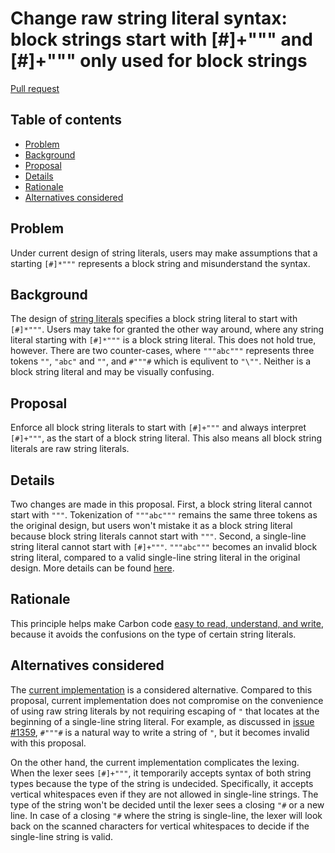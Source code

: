 # Change raw string literal syntax: block strings start with [#]+""" and [#]+""" only used for block strings

<!--
Part of the Carbon Language project, under the Apache License v2.0 with LLVM
Exceptions. See /LICENSE for license information.
SPDX-License-Identifier: Apache-2.0 WITH LLVM-exception
-->

[Pull request](https://github.com/carbon-language/carbon-lang/pull/1360)

<!-- toc -->

## Table of contents

-   [Problem](#problem)
-   [Background](#background)
-   [Proposal](#proposal)
-   [Details](#details)
-   [Rationale](#rationale)
-   [Alternatives considered](#alternatives-considered)

<!-- tocstop -->

## Problem

Under current design of string literals, users may make assumptions that a
starting `[#]*"""` represents a block string and misunderstand the syntax.

## Background

The design of
[string literals](https://github.com/carbon-language/carbon-lang/blob/trunk/docs/design/lexical_conventions/string_literals.md)
specifies a block string literal to start with `[#]*"""`. Users may take for
granted the other way around, where any string literal starting with `[#]*"""`
is a block string literal. This does not hold true, however. There are two
counter-cases, where `"""abc"""` represents three tokens `""`, `"abc"` and `""`,
and `#"""#` which is equlivent to `"\""`. Neither is a block string literal and
may be visually confusing.

## Proposal

Enforce all block string literals to start with `[#]+"""` and always interpret
`[#]+"""`, as the start of a block string literal. This also means all block
string literals are raw string literals.

## Details

Two changes are made in this proposal. First, a block string literal cannot
start with `"""`. Tokenization of `"""abc"""` remains the same three tokens as
the original design, but users won't mistake it as a block string literal
because block string literals cannot start with `"""`. Second, a single-line
string literal cannot start with `[#]+"""`. `"""abc"""` becomes an invalid block
string literal, compared to a valid single-line string literal in the original
design. More details can be found
[here](/docs/design/lexical_conventions/string_literals.md).

## Rationale

This principle helps make Carbon code
[easy to read, understand, and write](/docs/project/goals.md#code-that-is-easy-to-read-understand-and-write),
because it avoids the confusions on the type of certain string literals.

## Alternatives considered

The
[current implementation](https://github.com/carbon-language/carbon-lang/blob/trunk/docs/design/lexical_conventions/string_literals.md)
is a considered alternative. Compared to this proposal, current implementation
does not compromise on the convenience of using raw string literals by not
requiring escaping of `"` that locates at the beginning of a single-line string
literal. For example, as discussed in
[issue #1359](https://github.com/carbon-language/carbon-lang/issues/1359),
`#"""#` is a natural way to write a string of `"`, but it becomes invalid with
this proposal.

On the other hand, the current implementation complicates the lexing. When the
lexer sees `[#]+"""`, it temporarily accepts syntax of both string types because
the type of the string is undecided. Specifically, it accepts vertical
whitespaces even if they are not allowed in single-line strings. The type of the
string won't be decided until the lexer sees a closing `"#` or a new line. In
case of a closing `"#` where the string is single-line, the lexer will look back
on the scanned characters for vertical whitespaces to decide if the single-line
string is valid.
